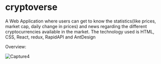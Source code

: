 # cryptoverse

A Web Application where users can get to know the statistics(like prices, market cap, daily change in prices) and news regarding the different cryptocurrencies available in the market.
The technology used is HTML, CSS,  React, redux, RapidAPI and AntDesign

Overview:


![Capture4](https://user-images.githubusercontent.com/64723465/192131158-c9227052-df42-4dfb-83a5-af3c16fa8884.PNG)
